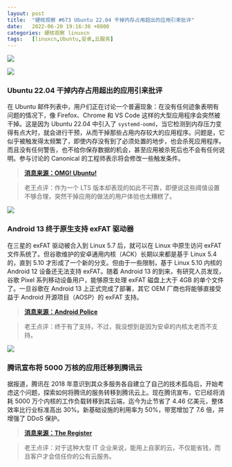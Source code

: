 ```yaml
---
layout: post
title:	"硬核观察 #673 Ubuntu 22.04 干掉内存占用超出的应用引来批评"
date:	2022-06-20 19:16:36 +0800 
categories:	硬核观察 linuxcn 
tags:	[linuxcn,Ubuntu,安卓,云服务]
---
```



![](/Asserts/Images//attachment/album/202206/20/191527i0vnkwvrihllodkk.jpg)


![](/Asserts/Images//attachment/album/202206/20/191535lwkgki4q4iqq9pqc.jpg)


### Ubuntu 22.04 干掉内存占用超出的应用引来批评


在 Ubuntu 邮件列表中，用户们正在讨论一个普遍现象：在没有任何迹象表明有问题的情况下，像 Firefox、Chrome 和 VS Code 这样的大型应用程序会突然被干掉。这是因为 Ubuntu 22.04 中引入了 `systemd-oomd`，当它检测到内存压力变得有点大时，就会进行干预，从而干掉那些占用内存较大的应用程序。问题是，它似乎被触发得太频繁了，即使内存没有到了必须处置的地步，也会杀死应用程序。而且没有任何警告，也不给你保存数据的机会，甚至应用被杀死后也不会有任何说明。参与讨论的 Canonical 的工程师表示将会修改一些触发条件。



> 
> **[消息来源：OMG! Ubuntu!](https://www.omgubuntu.co.uk/2022/06/ubuntu-22-04-systemd-oom-killing-apps)**
> 
> 
> 



> 
> 老王点评：作为一个 LTS 版本却表现的如此不可靠，即便说这些阈值设置不够合理，突然干掉应用的做法的用户体验也太糟糕了。
> 
> 
> 


![](/Asserts/Images//attachment/album/202206/20/191606pp5k6e4hhlnl3rpv.jpg)


### Android 13 终于原生支持 exFAT 驱动器


在三星的 exFAT 驱动被合入到 Linux 5.7 后，就可以在 Linux 中原生访问 exFAT 文件系统了。但谷歌维护的安卓通用内核（ACK）长期以来都是基于 Linux 5.4 的，直到 5.10 才形成了一个新的分支。但由于一些限制，基于 Linux 5.10 内核的 Android 12 设备还无法支持 exFAT。随着 Android 13 的到来，有研究人员发现，谷歌 Pixel 系列移动设备用户，能够原生处理 exFAT 磁盘上大于 4GB 的单个文件了。一旦谷歌在 Android 13 上正式完成了部署，其它 OEM 厂商也将能够直接受益于 Android 开源项目（AOSP）的 exFAT 支持。



> 
> **[消息来源：Android Police](https://www.androidpolice.com/pixel-android-13-exfat-support-history/)**
> 
> 
> 



> 
> 老王点评：终于有了支持，不过，我没想到是因为安卓的内核太老而不支持。
> 
> 
> 


![](/Asserts/Images//attachment/album/202206/20/191622z2m8nw7028eb12sn.jpg)


### 腾讯宣布将 5000 万核的应用迁移到腾讯云


据报道，腾讯在 2018 年意识到其众多服务各自建立了自己的技术孤岛后，开始考虑这个问题，探索如何将腾讯的服务转移到腾讯云上。现在腾讯宣布，它已经将消耗 5000 万个内核的工作负载转移到其云端，迄今为止节省了 4.46 亿美元，整体效率比行业标准高出 30%。新基础设施的利用率为 50%，带宽增加了 7.6 倍，并增强了 DDoS 保护。



> 
> **[消息来源：The Register](https://www.theregister.com/2022/06/17/tencent_cloud_migration/)**
> 
> 
> 



> 
> 老王点评：对于这种大型 IT 企业来说，能用上自家的云，不仅能省钱，而且客户才会信任你的公有云服务。
> 
> 
>
